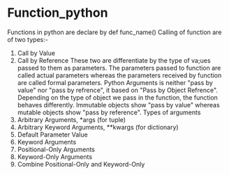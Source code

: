 # Function_python
Functions in python are declare by def func_name()
Calling of function are of two types:-
1. Call by Value
2. Call by Reference
These two are differentiate by the type of va;ues passed to them as parameters. The parameters passed to function are called actual parameters whereas the parameters received by function are called formal parameters.
Python Arguments is neither "pass by value" nor "pass by refrence", it based on "Pass by Object Refrence".
Depending on the type of object we pass in the function, the function behaves differently. Immutable objects show "pass by value" whereas mutable objects show "pass by reference".
Types of arguments
1. Arbitrary Arguments, *args (for tuple)
2. Arbitrary Keyword Arguments, **kwargs (for dictionary)
3. Default Parameter Value
4. Keyword Arguments
5. Positional-Only Arguments
6. Keyword-Only Arguments
7. Combine Positional-Only and Keyword-Only
